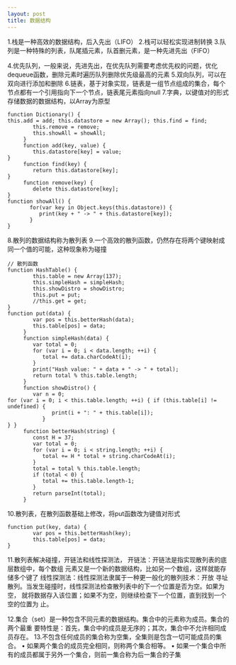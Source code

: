 ```yaml
---
layout: post
title: 数据结构
---
```


1.栈是一种高效的数据结构，后入先出（LIFO）
2.栈可以轻松实现进制转换
3.队列是一种特殊的列表，队尾插元素，队首删元素，是一种先进先出（FIFO）

4.优先队列，一般来说，先进先出，在优先队列需要考虑优先权的问题，优化dequeue函数，删除元素时遍历队列删除优先级最高的元素
5.双向队列，可以在双向进行添加和删除
6.链表，基于对象实现，链表是一组节点组成的集合，每个节点都有一个引用指向下一个节点，链表尾元素指向null
7.字典，以键值对的形式存储数据的数据结构，以Array为原型

~~~
function Dictionary() {
this.add = add; this.datastore = new Array(); this.find = find;
        this.remove = remove;
        this.showAll = showAll;
     }
     function add(key, value) {
        this.datastore[key] = value;
}
     function find(key) {
        return this.datastore[key];
}
     function remove(key) {
        delete this.datastore[key];
}
function showAll() {
       for(var key in Object.keys(this.datastore)) {
          print(key + " -> " + this.datastore[key]);
       }
}
~~~

8.散列的数据结构称为散列表
9.一个高效的散列函数，仍然存在将两个键映射成同一个值的可能，这种现象称为碰撞

~~~
// 散列函数
function HashTable() {
        this.table = new Array(137);
        this.simpleHash = simpleHash;
        this.showDistro = showDistro;
        this.put = put;
        //this.get = get;
}
function put(data) {
        var pos = this.betterHash(data);
        this.table[pos] = data;
     }
     function simpleHash(data) {
        var total = 0;
        for (var i = 0; i < data.length; ++i) {
           total += data.charCodeAt(i);
        }
        print("Hash value: " + data + " -> " + total);
        return total % this.table.length;
     }
     function showDistro() {
        var n = 0;
for (var i = 0; i < this.table.length; ++i) { if (this.table[i] != undefined) {
              print(i + ": " + this.table[i]);
           }
} }
     function betterHash(string) {
        const H = 37;
        var total = 0;
        for (var i = 0; i < string.length; ++i) {
           total += H * total + string.charCodeAt(i);
        }
        total = total % this.table.length;
        if (total < 0) {
           total += this.table.length-1;
        }
        return parseInt(total);
     }
~~~

10.散列表，在散列函数基础上修改，将put函数改为键值对形式

~~~
function put(key, data) {
        var pos = this.betterHash(key);
        this.table[pos] = data;
}
~~~

11.散列表解决碰撞，开链法和线性探测法，
开链法：开链法是指实现散列表的底层数组中，每个数组 元素又是一个新的数据结构，比如另一个数组，这样就能存储多个键了
线性探测法：线性探测法隶属于一种更一般化的散列技术：开放 寻址散列。当发生碰撞时，线性探测法检查散列表中的下一个位置是否为空。如果为空， 就将数据存入该位置；如果不为空，则继续检查下一个位置，直到找到一个空的位置为 止。

12.集合（set）是一种包含不同元素的数据结构。集合中的元素称为成员。集合的两个最重 要特性是：首先，集合中的成员是无序的；其次，集合中不允许相同成员存在。
13.不包含任何成员的集合称为空集，全集则是包含一切可能成员的集合。 • 如果两个集合的成员完全相同，则称两个集合相等。 • 如果一个集合中所有的成员都属于另外一个集合，则前一集合称为后一集合的子集
